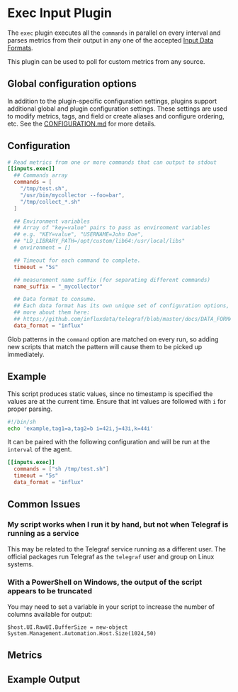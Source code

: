 # Exec Input Plugin

The `exec` plugin executes all the `commands` in parallel on every interval and
parses metrics from their output in any one of the accepted [Input Data
Formats](../../../docs/DATA_FORMATS_INPUT.md).

This plugin can be used to poll for custom metrics from any source.

## Global configuration options <!-- @/docs/includes/plugin_config.md -->

In addition to the plugin-specific configuration settings, plugins support
additional global and plugin configuration settings. These settings are used to
modify metrics, tags, and field or create aliases and configure ordering, etc.
See the [CONFIGURATION.md][CONFIGURATION.md] for more details.

[CONFIGURATION.md]: ../../../docs/CONFIGURATION.md#plugins

## Configuration

```toml @sample.conf
# Read metrics from one or more commands that can output to stdout
[[inputs.exec]]
  ## Commands array
  commands = [
    "/tmp/test.sh",
    "/usr/bin/mycollector --foo=bar",
    "/tmp/collect_*.sh"
  ]

  ## Environment variables
  ## Array of "key=value" pairs to pass as environment variables
  ## e.g. "KEY=value", "USERNAME=John Doe",
  ## "LD_LIBRARY_PATH=/opt/custom/lib64:/usr/local/libs"
  # environment = []

  ## Timeout for each command to complete.
  timeout = "5s"

  ## measurement name suffix (for separating different commands)
  name_suffix = "_mycollector"

  ## Data format to consume.
  ## Each data format has its own unique set of configuration options, read
  ## more about them here:
  ## https://github.com/influxdata/telegraf/blob/master/docs/DATA_FORMATS_INPUT.md
  data_format = "influx"
```

Glob patterns in the `command` option are matched on every run, so adding new
scripts that match the pattern will cause them to be picked up immediately.

## Example

This script produces static values, since no timestamp is specified the values
are at the current time. Ensure that int values are followed with `i` for proper
parsing.

```sh
#!/bin/sh
echo 'example,tag1=a,tag2=b i=42i,j=43i,k=44i'
```

It can be paired with the following configuration and will be run at the
`interval` of the agent.

```toml
[[inputs.exec]]
  commands = ["sh /tmp/test.sh"]
  timeout = "5s"
  data_format = "influx"
```

## Common Issues

### My script works when I run it by hand, but not when Telegraf is running as a service

This may be related to the Telegraf service running as a different user. The
official packages run Telegraf as the `telegraf` user and group on Linux
systems.

### With a PowerShell on Windows, the output of the script appears to be truncated

You may need to set a variable in your script to increase the number of columns
available for output:

```shell
$host.UI.RawUI.BufferSize = new-object System.Management.Automation.Host.Size(1024,50)
```

## Metrics

## Example Output


